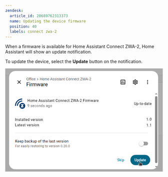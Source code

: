 ```yaml
---
zendesk:
  article_id: 28689762313373
  name: Updating the device firmware
  position: 40
  labels: connect zwa-2
---
```


When a firmware is available for Home Assistant Connect ZWA-2, Home Assistant will show an update notification.

To update the device, select the **Update** button on the notification.

![Screenshot of an Z-Wave update notification in Home Assistant](/static/img/connect-zwa-2/zwa-2-update-notification.png)
